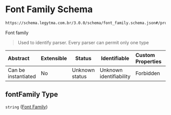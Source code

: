 # Font Family Schema

```txt
https://schema.legytma.com.br/3.0.0/schema/font_family.schema.json#/properties/fontFamily
```

Font family


> Used to identify parser. Every parser can permit only one type
>

| Abstract            | Extensible | Status         | Identifiable            | Custom Properties | Additional Properties | Access Restrictions | Defined In                                                                          |
| :------------------ | ---------- | -------------- | ----------------------- | :---------------- | --------------------- | ------------------- | ----------------------------------------------------------------------------------- |
| Can be instantiated | No         | Unknown status | Unknown identifiability | Forbidden         | Allowed               | none                | [text_style.schema.json\*](../schema/text_style.schema.json) |

## fontFamily Type

`string` ([Font Family](text_style-properties-font-family.md))
